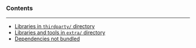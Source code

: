 ### Contents
----
* [Libraries in `thirdparty/` directory](#thirdparty)
* [Libraries and tools in `extra/` directory](#extra)
* [Dependencies not bundled](#notbundled)
